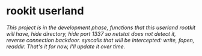 # rookit userland

*This project is in the development phase, functions that this userland rootkit will have, hide directory, hide port 1337 so netstat does not detect it, reverse connection backdoor. syscalls that will be intercepted: write, fopen, readdir. That's it for now, I'll update it over time.*


